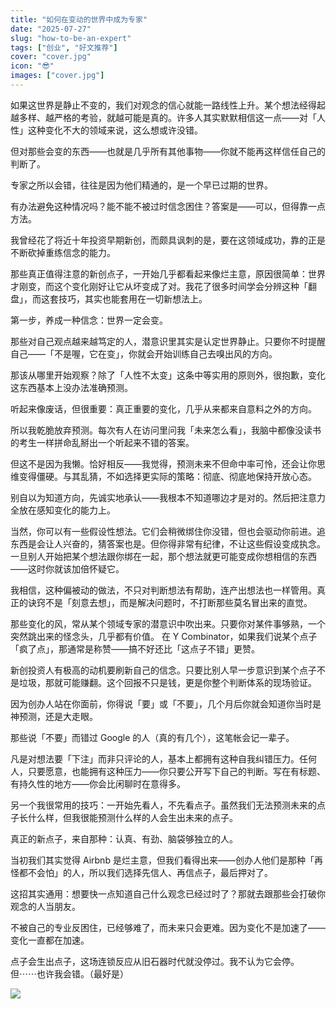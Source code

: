 ```yaml
---
title: "如何在变动的世界中成为专家"
date: "2025-07-27"
slug: "how-to-be-an-expert"
tags: ["创业", "好文推荐"]
cover: "cover.jpg"
icon: "😎"
images: ["cover.jpg"]
---
```

如果这世界是静止不变的，我们对观念的信心就能一路线性上升。某个想法经得起越多样、越严格的考验，就越可能是真的。许多人其实默默相信这一点——对「人性」这种变化不大的领域来说，这么想或许没错。



但对那些会变的东西——也就是几乎所有其他事物——你就不能再这样信任自己的判断了。



专家之所以会错，往往是因为他们精通的，是一个早已过期的世界。



有办法避免这种情况吗？能不能不被过时信念困住？答案是——可以，但得靠一点方法。



我曾经花了将近十年投资早期新创，而颇具讽刺的是，要在这领域成功，靠的正是不断砍掉重练信念的能力。



那些真正值得注意的新创点子，一开始几乎都看起来像烂主意，原因很简单：世界才刚变，而这个变化刚好让它从坏变成了对。我花了很多时间学会分辨这种「翻盘」，而这套技巧，其实也能套用在一切新想法上。



第一步，养成一种信念：世界一定会变。



那些对自己观点越来越笃定的人，潜意识里其实是认定世界静止。只要你不时提醒自己——「不是喔，它在变」，你就会开始训练自己去嗅出风的方向。



那该从哪里开始观察？除了「人性不太变」这条中等实用的原则外，很抱歉，变化这东西基本上没办法准确预测。



听起来像废话，但很重要：真正重要的变化，几乎从来都来自意料之外的方向。



所以我乾脆放弃预测。每次有人在访问里问我「未来怎么看」，我脑中都像没读书的考生一样拼命乱掰出一个听起来不错的答案。



但这不是因为我懒。恰好相反——我觉得，预测未来不但命中率可怜，还会让你思维变得僵硬。与其乱猜，不如选择更实际的策略：彻底、彻底地保持开放心态。



别自以为知道方向，先诚实地承认——我根本不知道哪边才是对的。然后把注意力全放在感知变化的能力上。



当然，你可以有一些假设性想法。它们会稍微绑住你没错，但也会驱动你前进。追东西是会让人兴奋的，猜答案也是。但你得非常有纪律，不让这些假设变成执念。
一旦别人开始把某个想法跟你绑在一起，那个想法就更可能变成你想相信的东西——这时你就该加倍怀疑它。



我相信，这种偏被动的做法，不只对判断想法有帮助，连产出想法也一样管用。真正的诀窍不是「刻意去想」，而是解决问题时，不打断那些莫名冒出来的直觉。



那些变化的风，常从某个领域专家的潜意识中吹出来。只要你对某件事够熟，一个突然跳出来的怪念头，几乎都有价值。
在 Y Combinator，如果我们说某个点子「疯了点」，那通常是称赞——搞不好还比「这点子不错」更赞。



新创投资人有极高的动机要刷新自己的信念。只要比别人早一步意识到某个点子不是垃圾，那就可能赚翻。这个回报不只是钱，更是你整个判断体系的现场验证。



因为创办人站在你面前，你得说「要」或「不要」，几个月后你就会知道你当时是神预测，还是大走眼。



那些说「不要」而错过 Google 的人（真的有几个），这笔帐会记一辈子。



凡是对想法要「下注」而非只评论的人，基本上都拥有这种自我纠错压力。任何人，只要愿意，也能拥有这种压力——你只要公开写下自己的判断。写在有标题、有持久性的地方——你会比闲聊时在意得多。



另一个我很常用的技巧：一开始先看人，不先看点子。虽然我们无法预测未来的点子长什么样，但我很能预测什么样的人会生出未来的点子。



真正的新点子，来自那种：认真、有劲、脑袋够独立的人。



当初我们其实觉得 Airbnb 是烂主意，但我们看得出来——创办人他们是那种「再怪都不会怕」的人，所以我们选择先信人、再信点子，最后押对了。



这招其实通用：想要快一点知道自己什么观念已经过时了？那就去跟那些会打破你观念的人当朋友。



不被自己的专业反困住，已经够难了，而未来只会更难。因为变化不是加速了——变化一直都在加速。



点子会生出点子，这场连锁反应从旧石器时代就没停过。我不认为它会停。
但⋯⋯也许我会错。（最好是）




![](https://prod-files-secure.s3.us-west-2.amazonaws.com/112d0858-5090-4d34-a606-b75eb8d65fd2/46476355-9cf3-4e99-9b7a-3531bc426380/1000202064.png?X-Amz-Algorithm=AWS4-HMAC-SHA256&X-Amz-Content-Sha256=UNSIGNED-PAYLOAD&X-Amz-Credential=ASIAZI2LB466YDWCW6L4%2F20250914%2Fus-west-2%2Fs3%2Faws4_request&X-Amz-Date=20250914T072659Z&X-Amz-Expires=3600&X-Amz-Security-Token=IQoJb3JpZ2luX2VjEN%2F%2F%2F%2F%2F%2F%2F%2F%2F%2F%2FwEaCXVzLXdlc3QtMiJGMEQCIGw5lWkI6I9nrp781Yi7PIOXB0p9fL9JDOoSD2hVY4lrAiAl2XI6S2nngdbTbhzKPJJDg0SdlX%2BQPuKljd%2F2e%2BKgjyr%2FAwhYEAAaDDYzNzQyMzE4MzgwNSIMiYpswo6Aa4v5%2FTeAKtwDMeMD7ejRDmXonAnUsZ31MHTOaS8HtQ1i1oBQ05HRpjmlweJMHL9KAoovEiXpK9yRNrmE93kReNluUlcsgc%2FLwk8RY0EWlzsZZY0l0aMruuoKixEt50E%2B6RLT6Qjkd1xGUBrTkGuuQ0Vckv1jc7XnEgtS6dElEOKVa672FAFNs4C5YaoW8Cf4FH7Xrd9aAqX%2FQ4xqSjLVl4gRvO05GEoRlUhi%2BzTYqNU2mpeRWW4hva5elEVF443NuaJ6dswZ7IInnrzozVLqXQsLpprHKcuivXNAW4pB00a2M9OZ9TIkSuaQ%2BsaBBuC661gyvvcRmfFWEt5AxPdCLhEw12ym2VgjynCWPR%2FD9tefQ9%2B5T4It9nnsBjv%2B8iC%2FpO6FCBCkyrPPmHoJaUOTfseVQ%2B0RwdNdb78DDPyozR%2FaT93fxWr79SgzLpzbMbVZA%2B0JiWDc8aqJUx47RCjlJsyOAwrRblEFGgRjkk4oq6uG1vkFHONOTfEsj%2FQ9iqwpGEbORt07AyZ8kB27aBUNOBLd5bk7NrQi4oT1TycyiKNGTl%2Bq%2B0roHC03kEBWZ6McHB99GQ0O5zro8HUJfbGkAZRz%2Fq%2B5msqsIRTfj1z9uWVcOGspO0N2QGXA6qObamYyO7Va268wn8%2BZxgY6pgHw0Zwl4QatHjUXlq2o2BB7hgW6hprsZ933z7YnuKznBLemoMjxlLhCEsp81ruxmpyYV799s1fyOAHrVwGMipu5OYhSuHKnLNRJZYKhmBgq0INej2ctlx%2B0E1kQhT420afllk49cOQ0RfjMqdin9tN%2BT6%2BiqsZdqgkDXtnBzG2OsUv0AZXZLwUbF8NKj30bFjbXC5fcs6ydcRden5H8n8PdBqSOR8nV&X-Amz-Signature=a9fe55adf474209854442e43f163010405ba6556e3911f8d5abf97dde5a2765f&X-Amz-SignedHeaders=host&x-amz-checksum-mode=ENABLED&x-id=GetObject)

